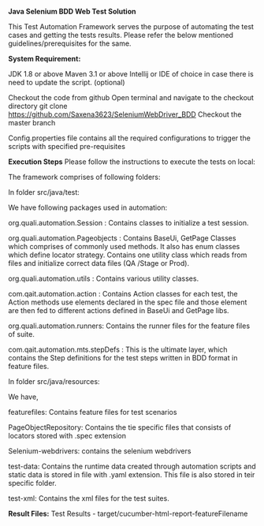 **Java Selenium BDD Web Test Solution**


This Test Automation Framework serves the purpose of automating the test cases and getting the tests results. Please refer the below mentioned guidelines/prerequisites for the same.

**System Requirement:**


JDK 1.8 or above
Maven 3.1 or above
Intellij or IDE of choice in case there is need to update the script. (optional)


Checkout the code from github
Open terminal and navigate to the checkout directory
git clone https://github.com/Saxena3623/SeleniumWebDriver_BDD
Checkout the master branch


Config.properties file contains all the required configurations to trigger the scripts with  specified  pre-requisites

**Execution Steps**
Please follow the instructions to execute the tests on local:

The framework comprises of following folders:

In folder src/java/test:

We have following packages used in automation:

org.quali.automation.Session : Contains classes to initialize a test session.

org.quali.automation.Pageobjects : Contains BaseUi, GetPage Classes which comprises of commonly used methods. It also has enum classes which define locator strategy. Contains one utility class which reads from files and initialize correct data files (QA /Stage or Prod).


org.quali.automation.utils : Contains various utility classes.

com.qait.automation.action : Contains Action classes for each test, the Action methods use elements declared in the spec file and those element are then fed to different actions defined in BaseUi and GetPage libs.

org.quali.automation.runners: Contains the runner files for the feature files of suite.


com.qait.automation.mts.stepDefs : This is the ultimate layer, which contains the Step definitions for the test steps written in BDD format in feature files.

In folder src/java/resources:

We have,

featurefiles: Contains feature files for test scenarios


PageObjectRepository: Contains the tie specific files that consists of locators stored with .spec extension

Selenium-webdrivers: contains the selenium webdrivers

test-data: Contains the runtime data created through automation scripts and static data is stored in file with .yaml extension. This file is also stored in teir specific folder.

test-xml: Contains the xml files for the test suites.


**Result Files:**
Test Results - target/cucumber-html-report-featureFilename
